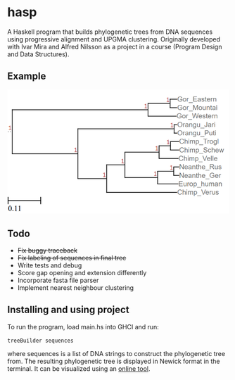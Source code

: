 # hasp
A Haskell program that builds phylogenetic trees from DNA sequences using progressive alignment and UPGMA clustering.
Originally developed with Ivar Mira and Alfred Nilsson as a project in a course (Program Design and Data Structures).

## Example
![Phylogenetic tree of mitochondrial ape DNA](/examples/Hominidae.PNG)

## Todo
* ~~Fix buggy traceback~~
* ~~Fix labeling of sequences in final tree~~
* Write tests and debug
* Score gap opening and extension differently
* Incorporate fasta file parser
* Implement nearest neighbour clustering

## Installing and using project
To run the program, load main.hs into GHCI and run:
```
treeBuilder sequences
```
where sequences is a list of DNA strings to construct the phylogenetic tree from.
The resulting phylogenetic tree is displayed in Newick format in the terminal. It
can be visualized using an [online tool](http://etetoolkit.org/treeview/).